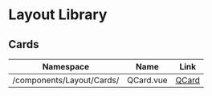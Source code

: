 # Layout Library

## Cards

| Namespace                 | Name      |        Link        |
| ------------------------- | --------- | :----------------: |
| /components/Layout/Cards/ | QCard.vue | [QCard](./card.md) |
